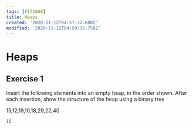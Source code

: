 ```yaml
---
tags: [FIT1008]
title: Heaps
created: '2020-11-12T04:57:32.600Z'
modified: '2020-11-12T04:59:35.758Z'
---
```


# Heaps
## Exercise 1
Insert the following elements into an empty heap, in the order shown. After each insertion, show the structure of the heap using a binary tree

15,12,19,10,18,29,22,40

    15
